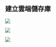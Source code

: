 ## 建立雲端儲存庫
![](https://dl.dropboxusercontent.com/s/hynfj8ento57r0g/%E6%9C%AA%E5%91%BD%E5%90%8D15.png?dl=0)

![](https://dl.dropboxusercontent.com/s/azml4xi4mmzj5qv/%E6%9C%AA%E5%91%BD%E5%90%8D16.png?dl=0)

![](https://dl.dropboxusercontent.com/s/secbgt6rwhc7ado/%E6%9C%AA%E5%91%BD%E5%90%8D17.png?dl=0)
